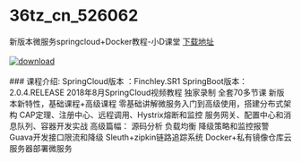 # 36tz_cn_526062
新版本微服务springcloud+Docker教程-小D课堂
[下载地址](http://www.36tz.cn/article/526062 "下载地址")
<br/></br>[![download](http://36tz.cn/muke_img/2019_07_1-121-300x103.png "下载地址")](http://www.36tz.cn/article/526062 "下载地址")
<br/></br>### 课程介绍:
SpringCloud版本 ：Finchley.SR1
SpringBoot版本：2.0.4.RELEASE
2018年8月SpringCloud视频教程 独家录制
全套70多节课 新版本新特性，基础课程+高级课程
零基础讲解微服务入门到高级使用，搭建分布式架构
CAP定理、注册中心、远程调用、Hystrix熔断和监控
服务网关、配置中心和消息队列、容器开发实战
高级篇幅：
源码分析 负载均衡 降级策略和监控报警
Guava开发接口限流和降级
Sleuth+zipkin链路追踪系统
Docker+私有镜像仓库云服务器部署微服务


